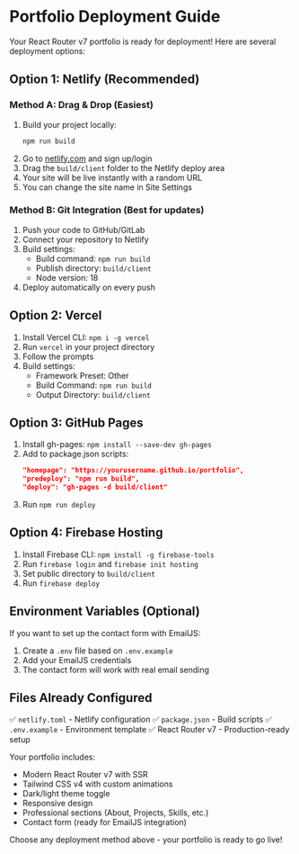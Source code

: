 # Portfolio Deployment Guide

Your React Router v7 portfolio is ready for deployment! Here are several deployment options:

## Option 1: Netlify (Recommended)

### Method A: Drag & Drop (Easiest)
1. Build your project locally:
   ```bash
   npm run build
   ```
2. Go to [netlify.com](https://netlify.com) and sign up/login
3. Drag the `build/client` folder to the Netlify deploy area
4. Your site will be live instantly with a random URL
5. You can change the site name in Site Settings

### Method B: Git Integration (Best for updates)
1. Push your code to GitHub/GitLab
2. Connect your repository to Netlify
3. Build settings:
   - Build command: `npm run build`
   - Publish directory: `build/client`
   - Node version: 18
4. Deploy automatically on every push

## Option 2: Vercel
1. Install Vercel CLI: `npm i -g vercel`
2. Run `vercel` in your project directory
3. Follow the prompts
4. Build settings:
   - Framework Preset: Other
   - Build Command: `npm run build`
   - Output Directory: `build/client`

## Option 3: GitHub Pages
1. Install gh-pages: `npm install --save-dev gh-pages`
2. Add to package.json scripts:
   ```json
   "homepage": "https://yourusername.github.io/portfolio",
   "predeploy": "npm run build",
   "deploy": "gh-pages -d build/client"
   ```
3. Run `npm run deploy`

## Option 4: Firebase Hosting
1. Install Firebase CLI: `npm install -g firebase-tools`
2. Run `firebase login` and `firebase init hosting`
3. Set public directory to `build/client`
4. Run `firebase deploy`

## Environment Variables (Optional)
If you want to set up the contact form with EmailJS:
1. Create a `.env` file based on `.env.example`
2. Add your EmailJS credentials
3. The contact form will work with real email sending

## Files Already Configured
✅ `netlify.toml` - Netlify configuration
✅ `package.json` - Build scripts
✅ `.env.example` - Environment template
✅ React Router v7 - Production-ready setup

Your portfolio includes:
- Modern React Router v7 with SSR
- Tailwind CSS v4 with custom animations
- Dark/light theme toggle
- Responsive design
- Professional sections (About, Projects, Skills, etc.)
- Contact form (ready for EmailJS integration)

Choose any deployment method above - your portfolio is ready to go live!

